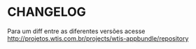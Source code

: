 CHANGELOG
=========

Para um diff entre as diferentes versões acesse http://projetos.wtis.com.br/projects/wtis-appbundle/repository
